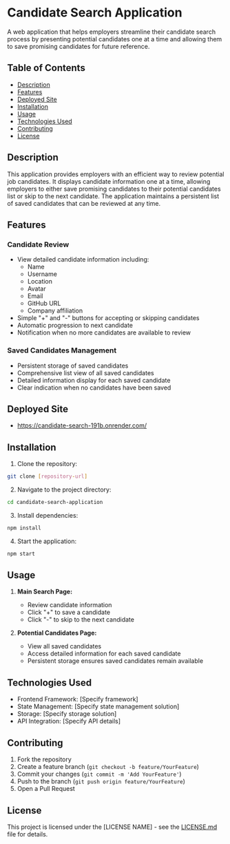 # Candidate Search Application

A web application that helps employers streamline their candidate search process by presenting potential candidates one at a time and allowing them to save promising candidates for future reference.

## Table of Contents
- [Description](#description)
- [Features](#features)
- [Deployed Site](#deployed-site)
- [Installation](#installation)
- [Usage](#usage)
- [Technologies Used](#technologies-used)
- [Contributing](#contributing)
- [License](#license)

## Description

This application provides employers with an efficient way to review potential job candidates. It displays candidate information one at a time, allowing employers to either save promising candidates to their potential candidates list or skip to the next candidate. The application maintains a persistent list of saved candidates that can be reviewed at any time.

## Features

### Candidate Review
- View detailed candidate information including:
  - Name
  - Username
  - Location
  - Avatar
  - Email
  - GitHub URL
  - Company affiliation
- Simple "+" and "-" buttons for accepting or skipping candidates
- Automatic progression to next candidate
- Notification when no more candidates are available to review

### Saved Candidates Management
- Persistent storage of saved candidates
- Comprehensive list view of all saved candidates
- Detailed information display for each saved candidate
- Clear indication when no candidates have been saved

## Deployed Site
- https://candidate-search-191b.onrender.com/

## Installation

1. Clone the repository:
```bash
git clone [repository-url]
```

2. Navigate to the project directory:
```bash
cd candidate-search-application
```

3. Install dependencies:
```bash
npm install
```

4. Start the application:
```bash
npm start
```

## Usage

1. **Main Search Page:**
   - Review candidate information
   - Click "+" to save a candidate
   - Click "-" to skip to the next candidate

2. **Potential Candidates Page:**
   - View all saved candidates
   - Access detailed information for each saved candidate
   - Persistent storage ensures saved candidates remain available

## Technologies Used

- Frontend Framework: [Specify framework]
- State Management: [Specify state management solution]
- Storage: [Specify storage solution]
- API Integration: [Specify API details]

## Contributing

1. Fork the repository
2. Create a feature branch (`git checkout -b feature/YourFeature`)
3. Commit your changes (`git commit -m 'Add YourFeature'`)
4. Push to the branch (`git push origin feature/YourFeature`)
5. Open a Pull Request

## License

This project is licensed under the [LICENSE NAME] - see the [LICENSE.md](LICENSE.md) file for details.
